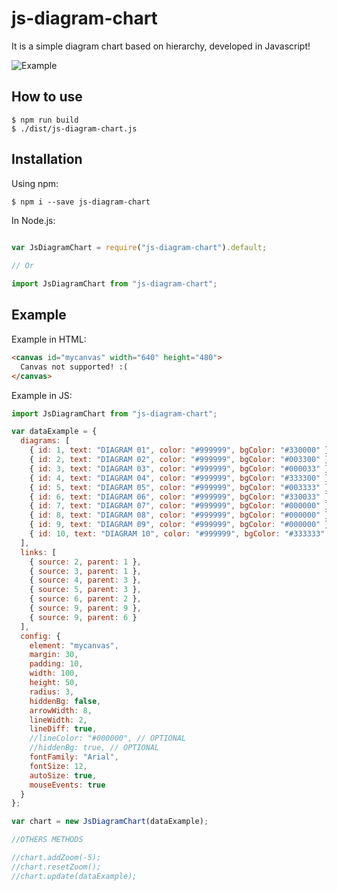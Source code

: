 # js-diagram-chart

It is a simple diagram chart based on hierarchy, developed in Javascript!

![Example](https://github.com/antuane/js-diagram-chart/raw/master/example.png)

## How to use

```shell
$ npm run build
$ ./dist/js-diagram-chart.js
```

## Installation

Using npm:

```shell
$ npm i --save js-diagram-chart
```

In Node.js:

```js
 
var JsDiagramChart = require("js-diagram-chart").default;

// Or  

import JsDiagramChart from "js-diagram-chart";

```

## Example

Example in HTML:

```html
<canvas id="mycanvas" width="640" height="480">
  Canvas not supported! :(
</canvas>
```

Example in JS:

```js
import JsDiagramChart from "js-diagram-chart";

var dataExample = {
  diagrams: [
    { id: 1, text: "DIAGRAM 01", color: "#999999", bgColor: "#330000" },
    { id: 2, text: "DIAGRAM 02", color: "#999999", bgColor: "#003300" },
    { id: 3, text: "DIAGRAM 03", color: "#999999", bgColor: "#000033" },
    { id: 4, text: "DIAGRAM 04", color: "#999999", bgColor: "#333300" },
    { id: 5, text: "DIAGRAM 05", color: "#999999", bgColor: "#003333" },
    { id: 6, text: "DIAGRAM 06", color: "#999999", bgColor: "#330033" },
    { id: 7, text: "DIAGRAM 07", color: "#999999", bgColor: "#000000" },
    { id: 8, text: "DIAGRAM 08", color: "#999999", bgColor: "#000000" },
    { id: 9, text: "DIAGRAM 09", color: "#999999", bgColor: "#000000" },
    { id: 10, text: "DIAGRAM 10", color: "#999999", bgColor: "#333333" }
  ],
  links: [
    { source: 2, parent: 1 },
    { source: 3, parent: 1 },
    { source: 4, parent: 3 },
    { source: 5, parent: 3 },
    { source: 6, parent: 2 },
    { source: 9, parent: 9 },
    { source: 9, parent: 6 }
  ],
  config: {
    element: "mycanvas",
    margin: 30,
    padding: 10,
    width: 100,
    height: 50,
    radius: 3,
    hiddenBg: false,
    arrowWidth: 8,
    lineWidth: 2,
    lineDiff: true,
    //lineColor: "#000000", // OPTIONAL
    //hiddenBg: true, // OPTIONAL
    fontFamily: "Arial",
    fontSize: 12,
    autoSize: true,
    mouseEvents: true
  }
};

var chart = new JsDiagramChart(dataExample);

//OTHERS METHODS

//chart.addZoom(-5);
//chart.resetZoom();
//chart.update(dataExample);
```
